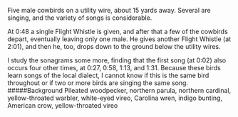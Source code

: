 Five male cowbirds on a utility wire, about 15 yards away. Several are singing, and the variety of songs is considerable. 

At 0:48 a single Flight Whistle is given, and after that a few of the cowbirds depart, eventually leaving only one male. He gives another Flight Whistle (at 2:01), and then he, too, drops down to the ground below the utility wires.
 
I study the sonagrams some more, finding that the first song (at 0:02) also occurs four other times, at 0:27, 0:58, 1:13, and 1:31. Because these birds learn songs of the local dialect, I cannot know if this is the same bird throughout or if two or more birds are singing the same song. 
#####Background
Pileated woodpecker, northern parula, northern cardinal, yellow-throated warbler, white-eyed vireo, Carolina wren, indigo bunting, American crow, yellow-throated vireo  
